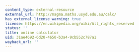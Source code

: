 ```yaml
---
content_type: external-resource
external_url: http://magma.maths.usyd.edu.au/calc/
has_external_license_warning: true
license: https://en.wikipedia.org/wiki/All_rights_reserved
status: ''
title: online calculator
uid: 31ae4692-6d20-4650-b3a4-9cb552c787a1
wayback_url: ''
---
```

